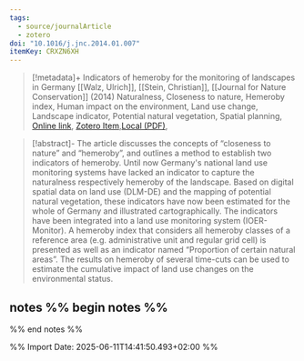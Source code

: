 ```yaml
---
tags:
  - source/journalArticle
  - zotero
doi: "10.1016/j.jnc.2014.01.007"
itemKey: CRXZN6XH
---
```

>[!metadata]+
> Indicators of hemeroby for the monitoring of landscapes in Germany
> [[Walz, Ulrich]], [[Stein, Christian]], 
> [[Journal for Nature Conservation]] (2014)
> Naturalness, Closeness to nature, Hemeroby index, Human impact on the environment, Land use change, Landscape indicator, Potential natural vegetation, Spatial planning, 
> [Online link](https://www.sciencedirect.com/science/article/pii/S1617138114000168), [Zotero Item](zotero://select/library/items/CRXZN6XH),[Local (PDF)](file://C:/Users/aburg/Documents/references/zotero/storage/YC7C65GV/Walz2014_Indicatorshemerobya.pdf), 


>[!abstract]-
>The article discusses the concepts of “closeness to nature” and “hemeroby”, and outlines a method to establish two indicators of hemeroby. Until now Germany's national land use monitoring systems have lacked an indicator to capture the naturalness respectively hemeroby of the landscape. Based on digital spatial data on land use (DLM-DE) and the mapping of potential natural vegetation, these indicators have now been estimated for the whole of Germany and illustrated cartographically. The indicators have been integrated into a land use monitoring system (IOER-Monitor). A hemeroby index that considers all hemeroby classes of a reference area (e.g. administrative unit and regular grid cell) is presented as well as an indicator named “Proportion of certain natural areas”. The results on hemeroby of several time-cuts can be used to estimate the cumulative impact of land use changes on the environmental status.

## notes %% begin notes %%

%% end notes %%

%% Import Date: 2025-06-11T14:41:50.493+02:00 %%
